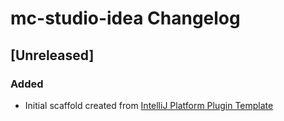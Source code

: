 <!-- Keep a Changelog guide -> https://keepachangelog.com -->

# mc-studio-idea Changelog

## [Unreleased]
### Added
- Initial scaffold created from [IntelliJ Platform Plugin Template](https://github.com/JetBrains/intellij-platform-plugin-template)
